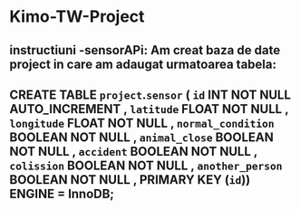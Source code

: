 # Kimo-TW-Project
instructiuni -sensorAPi:
Am creat baza de date project in care am adaugat urmatoarea tabela:
----------------------------
CREATE TABLE `project`.`sensor` ( `id` INT NOT NULL AUTO_INCREMENT , `latitude` FLOAT NOT NULL , `longitude` FLOAT NOT NULL , `normal_condition` BOOLEAN NOT NULL , `animal_close` BOOLEAN NOT NULL , `accident` BOOLEAN NOT NULL , `colission` BOOLEAN NOT NULL , `another_person` BOOLEAN NOT NULL , PRIMARY KEY (`id`)) ENGINE = InnoDB;
----------------------------